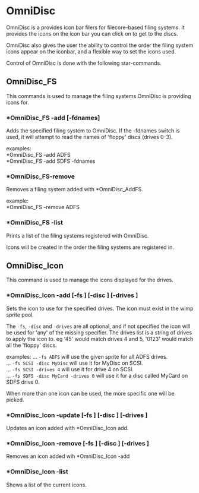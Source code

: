# OmniDisc

OmniDisc is a provides icon bar filers for filecore-based filing systems. It provides the icons on the icon bar you can click on to get to the discs.

OmniDisc also gives the user the ability to control the order the filing system icons appear on the iconbar, and a flexible way to set the icons used.

Control of OmniDisc is done with the following star-commands.

## OmniDisc_FS

This commands is used to manage the filing systems OmniDisc is providing icons for.

### \*OmniDisc_FS -add <FSName> [-fdnames]

Adds the specified filing system to OmniDisc. If the -fdnames switch is used, it will attempt to read the names of 'floppy' discs (drives 0-3).

examples:  
\*OmniDisc_FS -add ADFS  
\*OmniDisc_FS -add SDFS -fdnames  

### \*OmniDisc_FS-remove <FSName>

Removes a filing system added with *OmniDisc_AddFS.

example:  
\*OmniDisc_FS -remove ADFS  

### \*OmniDisc_FS -list

Prints a list of the filing systems registered with OmniDisc.

Icons will be created in the order the filing systems are registered in.

## OmniDisc_Icon

This command is used to manage the icons displayed for the drives.

### \*OmniDisc_Icon -add <sprite> [-fs <fsname>] [-disc <discname>] [-drives <drives list>]

Sets the icon to use for the specified drives. The icon must exist in the wimp sprite pool.

The `-fs`, `-disc` and `-drives` are all optional, and if not specified the icon will be used for 'any' of the missing specifier. The drives list is a string of drives to apply the icon to. eg '45' would match drives 4 and 5, '0123' would match all the 'floppy' discs.

examples:
... `-fs ADFS` will use the given sprite for all ADFS drives.  
... `-fs SCSI -disc MyDisc` will use it for MyDisc on SCSI.  
... `-fs SCSI -drives 4` will use it for drive 4 on SCSI.  
... `-fs SDFS -disc MyCard -drives 0` will use it for a disc called MyCard on SDFS drive 0.  

When more than one icon can be used, the more specific one will be picked.


### \*OmniDisc_Icon -update <sprite> [-fs <fsname>] [-disc <discname>] [-drives <drives list>]

Updates an icon added with *OmniDisc_Icon add.

### \*OmniDisc_Icon -remove [-fs <fsname>] [-disc <discname>] [-drives <drives list>]

Removes an icon added wih *OmniDisc_Icon -add

### \*OmniDisc_Icon -list

Shows a list of the current icons.
